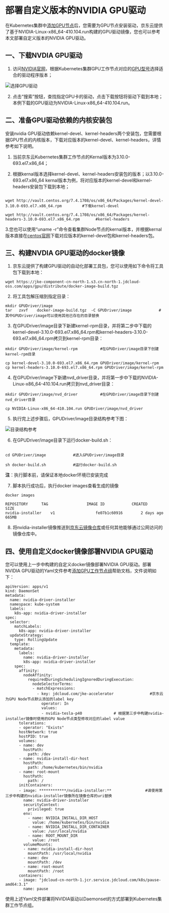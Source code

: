 
# 部署自定义版本的NVIDIA GPU驱动

在Kubernetes集群中[添加GPU节点](https://docs.jdcloud.com/cn/jcs-for-kubernetes/add-gpu)后，您需要为GPU节点安装驱动，京东云提供了基于NVIDIA-Linux-x86_64-410.104.run构建的GPU驱动镜像，您也可以参考本文部署自定义版本的NVIDIA GPU驱动。

 ## 一、下载NVDIA GPU驱动
 
 1. 访问[NVIDIA官网](https://www.nvidia.com/Download/index.aspx?lang=cn)，根据Kubernetes集群GPU工作节点对应的[GPU型号](https://docs.jdcloud.com/cn/virtual-machines/instance-type-family#user-content-6)选择适合的驱动程序版本；

 ![选择GPU驱动](../../../../image/Elastic-Compute/JCS-for-Kubernetes/GPUdriver.png)

 2. 点击“搜索”按钮，查找指定GPU卡的驱动，点击下载按钮将驱动下载到本地；本例下载的GPU驱动为NVIDIA-Linux-x86_64-410.104.run。

## 二、准备GPU驱动依赖的内核安装包

安装nvidia GPU驱动依赖kernel-devel、kernel-headers两个安装包，您需要根据GPU节点的内核版本，下载对应版本的kernel-devel、kernel-headers，详情参考如下说明。

1. 当前京东云Kubernetes集群工作节点的Kernal版本为3.10.0-693.el7.x86_64；

2. 根据kernal版本选择kernel-devel、kernel-headers安装包的版本；以3.10.0-693.el7.x86_64 kernal版本为例，将对应版本的kernel-devel和kernel-headers安装包下载到本地；

```

wget http://vault.centos.org/7.4.1708/os/x86_64/Packages/kernel-devel-3.10.0-693.el7.x86_64.rpm         #下载kernel-devel

wget http://vault.centos.org/7.4.1708/os/x86_64/Packages/kernel-headers-3.10.0-693.el7.x86_64.rpm       #kernel-headers

```

3.您也可以使用“uname -r”命令查看集群Node节点的kernal版本，并根据kernal版本直接在[centos官网](http://vault.centos.org/)下载对应版本的kernel-devel包和kernel-headers包。

## 三、构建NVDIA GPU驱动的docker镜像

1. 京东云提供了构建GPU驱动的自动化部署工具包，您可以使用如下命令将工具包下载到本地：

`
wget https://jke-component-cn-north-1.s3.cn-north-1.jdcloud-oss.com/apps/gpu/distribute/docker-image-build.tgz
`

2. 将工具包解压缩到指定目录：

```
mkdir GPUDriver/image
tar   zxvf    docker-image-build.tgz  -C GPUDriver/image            #其中GPUDriver/image可以使用其他已存在的目录替换

```

3. 在GPUDriver/image目录下新建kernel-rpm目录，并将第二步中下载的kernel-devel-3.10.0-693.el7.x86_64.rpm和kernel-headers-3.10.0-693.el7.x86_64.rpm拷贝到kernel-rpm目录：

```
mkdir GPUDriver/image/kernel-rpm          #在GPUDriver/image目录下创建kernel-rpm目录

cp kernel-devel-3.10.0-693.el7.x86_64.rpm GPUDriver/image/kernel-rpm            
cp kernel-headers-3.10.0-693.el7.x86_64.rpm GPUDriver/image/kernel-rpm
```

4. 在GPUDriver/image下新建nvd_driver目录，并将第一步中下载的NVIDIA-Linux-x86_64-410.104.run拷贝到nvd_driver目录：

```
mkdir GPUDriver/image/nvd_driver          #在GPUDriver/image目录下创建nvd_driver目录

cp NVIDIA-Linux-x86_64-410.104.run GPUDriver/image/nvd_driver      
```

5. 执行完上述步骤后，GPUDriver/image目录结构参考下图：

![目录结构参考](../../../../image/Elastic-Compute/JCS-for-Kubernetes/direxample.png)

6. 在GPUDriver/image目录下运行docker-build.sh：

```

cd GPUDriver/image            #进入GPUDriver/image目录

sh docker-build.sh            #运行docker-build.sh
```
**注**：执行脚本前，请保证本地docker环境已安装完成

7. 脚本执行成功后，执行docker images查看生成的镜像

```
docker images

REPOSITORY      TAG                 IMAGE ID            CREATED             SIZE
nvidia-installer    v1                  fe07b1c60916        2 days ago          665MB

```
8. 将nvidia-installer镜像推送到[京东云镜像仓库](https://docs.jdcloud.com/cn/container-registry/benefits)或任何其他能够通过公网访问的镜像仓库中。

## 四、使用自定义docker镜像部署NVIDIA GPU驱动

您可以使用上一步中构建的自定义docker镜像部署NVIDIA GPU驱动。部署NVIDIA GPU驱动的Yaml文件参考[添加GPU工作节点组](https://docs.jdcloud.com/cn/jcs-for-kubernetes/add-gpu)帮助文档，文件说明如下：

```
apiVersion: apps/v1
kind: DaemonSet
metadata:
  name: nvidia-driver-installer
  namespace: kube-system
  labels:
    k8s-app: nvidia-driver-installer
spec:
  selector:
    matchLabels:
      k8s-app: nvidia-driver-installer
  updateStrategy:
    type: RollingUpdate
  template:
    metadata:
      labels:
        name: nvidia-driver-installer
        k8s-app: nvidia-driver-installer
    spec:
      affinity:
        nodeAffinity:
          requiredDuringSchedulingIgnoredDuringExecution:
            nodeSelectorTerms: 
            - matchExpressions:
              - key: jdcloud.com/jke-accelerator                #京东云为GPU Node节点默认添加的label key
                operator: In
                values: 
                - nvidia-tesla-p40              # 根据第三步中构建nvidia-installer镜像时使用的GPU Node节点类型修改对应的label value
      tolerations:
      - operator: "Exists"
      hostNetwork: true
      hostPID: true
      volumes:
      - name: dev
        hostPath:
          path: /dev
      - name: nvidia-install-dir-host
        hostPath:
          path: /home/kubernetes/bin/nvidia
      - name: root-mount
        hostPath:
          path: /
      initContainers:
      - image: ************/nvidia-installer:**               #请使用第三步中构建的nvidia-installer镜像所在镜像仓库的uri替换 
        name: nvidia-driver-installer
        securityContext:
          privileged: true
        env:
          - name: NVIDIA_INSTALL_DIR_HOST
            value: /home/kubernetes/bin/nvidia
          - name: NVIDIA_INSTALL_DIR_CONTAINER
            value: /usr/local/nvidia
          - name: ROOT_MOUNT_DIR
            value: /root
        volumeMounts:
        - name: nvidia-install-dir-host
          mountPath: /usr/local/nvidia
        - name: dev
          mountPath: /dev
        - name: root-mount
          mountPath: /root
      containers:
      - image: "jdcloud-cn-north-1.jcr.service.jdcloud.com/k8s/pause-amd64:3.1"
        name: pause
```

使用上述Yaml文件部署将NVIDIA驱动以Daemonset的方式部署到Kubernetes集群工作节点组。
